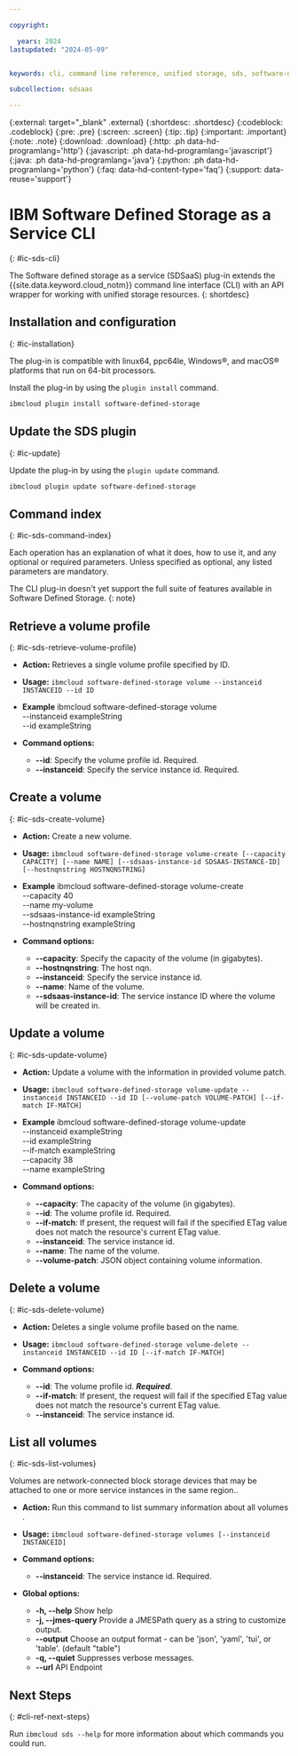 ```yaml
---

copyright:

  years: 2024
lastupdated: "2024-05-09"


keywords: cli, command line reference, unified storage, sds, software-defined-storage

subcollection: sdsaas

---
```

{:external: target="_blank" .external}
{:shortdesc: .shortdesc}
{:codeblock: .codeblock}
{:pre: .pre}
{:screen: .screen}
{:tip: .tip}
{:important: .important}
{:note: .note}
{:download: .download}
{:http: .ph data-hd-programlang='http'}
{:javascript: .ph data-hd-programlang='javascript'}
{:java: .ph data-hd-programlang='java'}
{:python: .ph data-hd-programlang='python'}
{:faq: data-hd-content-type='faq'}
{:support: data-reuse='support'}

# IBM Software Defined Storage as a Service CLI
{: #ic-sds-cli}

The Software defined storage as a service (SDSaaS) plug-in extends the {{site.data.keyword.cloud_notm}} command line interface (CLI) with an API wrapper for working with unified storage resources.
{: shortdesc}

## Installation and configuration
{: #ic-installation}

The plug-in is compatible with linux64, ppc64le, Windows&reg;, and macOS&reg; platforms that run on 64-bit processors.

Install the plug-in by using the `plugin install` command.

```sh
ibmcloud plugin install software-defined-storage
```


## Update the SDS plugin
{: #ic-update}

Update the plug-in by using the `plugin update` command.

```sh
ibmcloud plugin update software-defined-storage
```

## Command index
{: #ic-sds-command-index}

Each operation has an explanation of what it does, how to use it, and any optional or required parameters. Unless specified as optional, any listed parameters are mandatory.

The CLI plug-in doesn't yet support the full suite of features available in Software Defined Storage.
{: note}

## Retrieve a volume profile
{: #ic-sds-retrieve-volume-profile}

* **Action:** Retrieves a single volume profile specified by ID.
* **Usage:** `ibmcloud software-defined-storage volume --instanceid INSTANCEID --id ID`

* **Example**
	  ibmcloud software-defined-storage volume \
	    --instanceid exampleString \
	    --id exampleString

* **Command options:**
	* **--id**: Specify the volume profile id. Required.
	* **--instanceid**: Specify the service instance id. Required.

## Create a volume
{: #ic-sds-create-volume}

* **Action:** Create a new volume.
* **Usage:** `ibmcloud software-defined-storage volume-create [--capacity CAPACITY] [--name NAME] [--sdsaas-instance-id SDSAAS-INSTANCE-ID] [--hostnqnstring HOSTNQNSTRING]`

* **Example**
	  ibmcloud software-defined-storage volume-create \
	    --capacity 40 \
	    --name my-volume \
	    --sdsaas-instance-id exampleString \
	    --hostnqnstring exampleString

* **Command options:**
	* **--capacity**: Specify the capacity of the volume (in gigabytes).
	* **--hostnqnstring**: The host nqn.
	* **--instanceid**: Specify the service instance id.
	* **--name**: Name of the volume.
	* **--sdsaas-instance-id**: The service instance ID where the volume will be created in.


## Update a volume
{: #ic-sds-update-volume}

* **Action:** Update a volume with the information in provided volume patch.
* **Usage:** `ibmcloud software-defined-storage volume-update --instanceid INSTANCEID --id ID [--volume-patch VOLUME-PATCH] [--if-match IF-MATCH]`

* **Example**
	ibmcloud software-defined-storage volume-update \
	  --instanceid exampleString \
	  --id exampleString \
	  --if-match exampleString \
	  --capacity 38 \
	  --name exampleString

* **Command options:**
	* **--capacity**: The capacity of the volume (in gigabytes).
	* **--id**: The volume profile id. Required.
	* **--if-match**: If present, the request will fail if the specified ETag value does not match the resource's current ETag value.
	* **--instanceid**: The service instance id.
	* **--name**: The name of the volume.
	* **--volume-patch**: JSON object containing volume information.


## Delete a volume
{: #ic-sds-delete-volume}

* **Action:** Deletes a single volume profile based on the name.
* **Usage:** `ibmcloud software-defined-storage volume-delete --instanceid INSTANCEID --id ID [--if-match IF-MATCH]`

* **Command options:**
	* **--id**: The volume profile id. _**Required**_.
	* **--if-match**: If present, the request will fail if the specified ETag value does not match the resource's current ETag value.
	* **--instanceid**: The service instance id.


## List all volumes
{: #ic-sds-list-volumes}

Volumes are network-connected block storage devices that may be attached to one or more service instances in the same region..

* **Action:** Run this command to list summary information about all volumes  .
* **Usage:** `ibmcloud software-defined-storage volumes [--instanceid INSTANCEID]`

* **Command options:**
	* **--instanceid**: The service instance id. Required.

* **Global options:**
	* **-h, --help** Show help
	* **-j, --jmes-query** Provide a JMESPath query as a string to customize output.
	* **--output** Choose an output format - can be 'json', 'yaml', 'tui', or 'table'. (default "table")
	* **-q, --quiet** Suppresses verbose messages.
	* **--url** API Endpoint

## Next Steps
{: #cli-ref-next-steps}

Run `ibmcloud sds --help` for more information about which commands you could run.
